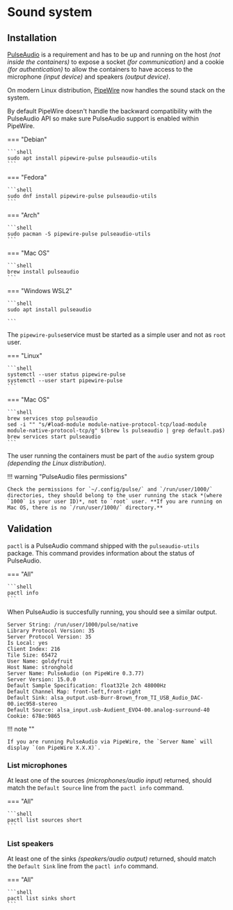 # Sound system

## Installation

[PulseAudio](https://en.wikipedia.org/wiki/PulseAudio) is a requirement and has to be up and running on the host *(not inside the containers)* to expose a socket *(for communication)* and a cookie *(for authentication)* to allow the containers to have access to the microphone *(input device)* and speakers *(output device)*.

On modern Linux distribution, [PipeWire](https://en.wikipedia.org/wiki/PipeWire) now handles the sound stack on the system.

By default PipeWire doesn't handle the backward compatibility with the PulseAudio API so make sure PulseAudio support is enabled within PipeWire.

=== "Debian"

    ```shell
    sudo apt install pipewire-pulse pulseaudio-utils
    ```

=== "Fedora"

    ```shell
    sudo dnf install pipewire-pulse pulseaudio-utils
    ```

=== "Arch"

    ```shell
    sudo pacman -S pipewire-pulse pulseaudio-utils
    ```

=== "Mac OS"

    ```shell
    brew install pulseaudio
    ```

=== "Windows WSL2"

    ```shell
    sudo apt install pulseaudio

    ```

The `pipewire-pulse`service must be started as a simple user and not as `root` user.

=== "Linux"

    ```shell
    systemctl --user status pipewire-pulse
    systemctl --user start pipewire-pulse
    ```

=== "Mac OS"

    ```shell
    brew services stop pulseaudio
    sed -i "" "s/#load-module module-native-protocol-tcp/load-module module-native-protocol-tcp/g" $(brew ls pulseaudio | grep default.pa$)
    brew services start pulseaudio
    ```

The user running the containers must be part of the `audio` system group *(depending the Linux distribution)*.

!!! warning "PulseAudio files permissions"

    Check the permissions for `~/.config/pulse/` and `/run/user/1000/` directories, they should belong to the user running the stack *(where `1000` is your user ID)*, not to `root` user. **If you are running on Mac OS, there is no `/run/user/1000/` directory.**

## Validation

`pactl` is a PulseAudio command shipped with the `pulseaudio-utils` package. This command provides information about the status of PulseAudio.

=== "All"

    ```shell
    pactl info
    ```

When PulseAudio is succesfully running, you should see a similar output.

```text
Server String: /run/user/1000/pulse/native
Library Protocol Version: 35
Server Protocol Version: 35
Is Local: yes
Client Index: 216
Tile Size: 65472
User Name: goldyfruit
Host Name: stronghold
Server Name: PulseAudio (on PipeWire 0.3.77)
Server Version: 15.0.0
Default Sample Specification: float32le 2ch 48000Hz
Default Channel Map: front-left,front-right
Default Sink: alsa_output.usb-Burr-Brown_from_TI_USB_Audio_DAC-00.iec958-stereo
Default Source: alsa_input.usb-Audient_EVO4-00.analog-surround-40
Cookie: 678e:9865
```

!!! note ""

    If you are running PulseAudio via PipeWire, the `Server Name` will display `(on PipeWire X.X.X)`.

### List microphones

At least one of the sources *(microphones/audio input)* returned, should match the `Default Source` line from the `pactl info` command.

=== "All"

    ```shell
    pactl list sources short
    ```

### List speakers

At least one of the sinks *(speakers/audio output)* returned, should match the `Default Sink` line from the `pactl info` command.

=== "All"

    ```shell
    pactl list sinks short
    ```

